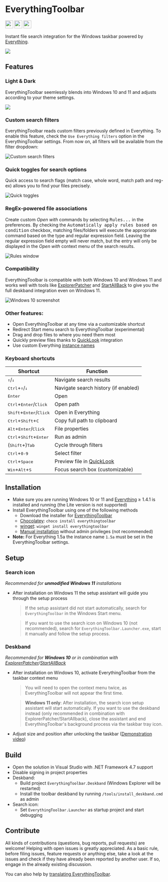 EverythingToolbar
=================

<a href="https://paypal.me/rumswinkel"><img src="https://img.shields.io/static/v1?label=Donate&message=%E2%9D%A4&logo=PayPal&color=%23009cde" height="25" /></a>
<a href="https://github.com/srwi/EverythingToolbar/releases/latest"><img src="https://img.shields.io/github/downloads/srwi/EverythingToolbar/total?color=critical" height="25" /></a>
<a href="https://crowdin.com/project/everythingtoolbar"><img src="https://badges.crowdin.net/everythingtoolbar/localized.svg" height="25" /></a>

Instant file search integration for the Windows taskbar powered by [Everything](https://www.voidtools.com/).

<img src="https://user-images.githubusercontent.com/17520641/213898038-c8f76cc4-572e-481c-82bf-e420900e1aff.gif">

## Features

### Light & Dark
EverythingToolbar seemlessly blends into Windows 10 and 11 and adjusts according to your theme settings.

<img src="https://user-images.githubusercontent.com/17520641/213913562-076e00f3-f54b-40b4-b6a5-ec705302fe39.png">

### Custom search filters
EverythingToolbar reads custom filters previously defined in Everything. To enable this feature, check the `Use Everything filters` option in the EverythingToolbar settings. From now on, all filters will be available from the filter dropdown:

![Custom search filters](https://user-images.githubusercontent.com/17520641/213913613-3621a0c1-0386-4d7a-ac0f-e7ab0239b222.png)

### Quick toggles for search options
Quick access to search flags (match case, whole word, match path and reg-ex) allows you to find your files precisely.

![Quick toggles](https://user-images.githubusercontent.com/17520641/213913757-da27d69d-59eb-445b-9d44-5b2e34c6faf4.png)

### RegEx-powered file associations
Create custom *Open with* commands by selecting <kbd>Rules...</kbd> in the preferences. By checking the <kbd>Automatically apply rules based on condition</kbd> checkbox, matching files/folders will execute the appropriate command based on the type and regular expression field. Leaving the regular expression field empty will never match, but the entry will only be displayed in the *Open with* context menu of the search results.

![Rules window](https://user-images.githubusercontent.com/17520641/213928743-a7f6a932-0b60-4dc3-8d2b-72ee09cf6e53.png)

### Compatibility
EverythingToolbar is compatible with both Windows 10 and Windows 11 and works well with tools like [ExplorerPatcher](https://github.com/valinet/ExplorerPatcher) and [StartAllBack](https://www.startallback.com/) to give you the full deskband integration even on Windows 11.

![Windows 10 screenshot](https://user-images.githubusercontent.com/17520641/213918399-a566c476-9b7e-460b-97c5-479964ddfa78.png)

### Other features:

- Open EverythingToolbar at any time via a customizable shortcut
- Redirect Start menu search to EverythingToolbar (experimental)
- Drag and drop files to where you need them most
- Quickly preview files thanks to [QuickLook](https://github.com/QL-Win/QuickLook) integration
- Use custom Everything [instance names](https://www.voidtools.com/support/everything/multiple_instances/#named_instances)

### Keyboard shortcuts

| Shortcut                                              | Function                             |
|-------------------------------------------------------|--------------------------------------|
| <kbd>&#8593;</kbd>/<kbd>&#8595;</kbd>                 | Navigate search results              |
| <kbd>Ctrl</kbd>+<kbd>&#8593;</kbd>/<kbd>&#8595;</kbd> | Navigate search history (if enabled) |
| <kbd>Enter</kbd>                                      | Open                                 |
| <kbd>Ctrl</kbd>+<kbd>Enter</kbd>/<kbd>Click</kbd>     | Open path                            |
| <kbd>Shift</kbd>+<kbd>Enter</kbd>/<kbd>Click</kbd>    | Open in Everything                   |
| <kbd>Ctrl</kbd>+<kbd>Shift</kbd>+<kbd>C</kbd>         | Copy full path to clipboard          |
| <kbd>Alt</kbd>+<kbd>Enter</kbd>/<kbd>Click</kbd>      | File properties                      |
| <kbd>Ctrl</kbd>+<kbd>Shift</kbd>+<kbd>Enter</kbd>     | Run as admin                         |
| (<kbd>Shift</kbd>+)<kbd>Tab</kbd>                     | Cycle through filters                |
| <kbd>Ctrl</kbd>+<kbd>0-9</kbd>                        | Select filter                        |
| <kbd>Ctrl</kbd>+<kbd>Space</kbd>                      | Preview file in [QuickLook](https://github.com/QL-Win/QuickLook) |
| <kbd>Win</kbd>+<kbd>Alt</kbd>+<kbd>S</kbd>            | Focus search box (customizable)      |

## Installation

- Make sure you are running Windows 10 or 11 and [Everything](https://www.voidtools.com) &ge; 1.4.1 is installed and running (the Lite version is not supported)
- Install EverythingToolbar using one of the following methods
  - Download the installer for [EverythingToolbar](https://github.com/srwi/EverythingToolbar/releases)
  - [Chocolatey](https://chocolatey.org/): `choco install everythingtoolbar`
  - [winget](https://github.com/microsoft/winget-cli/): `winget install everythingtoolbar`
  - [Manual installation](https://github.com/srwi/EverythingToolbar/wiki/Installation-per-user-(experimental)) without admin privileges (not recommended)
- **Note:** For Everything 1.5a the instance name `1.5a` must be set in the EverythingToolbar settings.

## Setup

### Search icon

*Recommended for **unmodified Windows 11** installations*

- After installation on Windows 11 the setup assistant will guide you through the setup process
  > If the setup assistant did not start automatically, search for `EverythingToolbar` in the Windows Start menu.
  
  > If you want to use the search icon on Windows 10 (not recommended), search for `EverythingToolbar.Launcher.exe`, start it manually and follow the setup process.

### Deskband

*Recommended for **Windows 10** or in combination with [ExplorerPatcher](https://github.com/valinet/ExplorerPatcher)/[StartAllBack](https://www.startallback.com/)*

- After installation on Windows 10, activate EverythingToolbar from the taskbar context menu
  > You will need to open the context menu twice, as EverythingToolbar will not appear the first time.
  
  > **Windows 11 only**: After installation, the search icon setup assistant will start automatically. If you want to use the deskband instead (only recommended in combination with ExplorerPatcher/StartAllback), close the assistant and end EverythingToolbar's background process via the taskbar tray icon.
- Adjust size and position after unlocking the taskbar ([Demonstration video](https://user-images.githubusercontent.com/17520641/107118574-19a1bf80-6882-11eb-843a-7e854e5d0684.gif))

## Build

- Open the solution in Visual Studio with .NET Framework 4.7 support
- Disable signing in project properties
- Deskband:
  - Build project `EverythingToolbar.Deskband` (Windows Explorer will be restarted) 
  - Install the toolbar deskband by running `/tools/install_deskband.cmd` as admin
- Search icon:
  - Set `EverythingToolbar.Launcher` as startup project and start debugging

## Contribute

All kinds of contributions (questions, bug reports, pull requests) are welcome! Helping with open issues is greatly appreciated. As a basic rule, before filing issues, feature requests or anything else, take a look at the issues and check if they have already been reported by another user. If so, engage in the already existing discussion.

You can also help by [translating EverythingToolbar](https://crowdin.com/project/everythingtoolbar).
